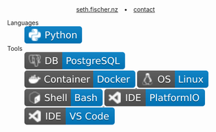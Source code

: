 <div align="center">
    <a href="https://seth.fischer.nz/">seth.fischer.nz</a>&emsp;•&emsp;<a href="https://seth.fischer.nz/contact.html">contact</a>
</div>

<dl>
    <dt>Languages</dt>
    <dd>
        <a href="https://github.com/sethfischer?tab=repositories&language=python">
            <img src="assets/badges/code-python.svg" alt="Python"></img>
        </a>
    <dd>
    <dt>Tools</dt>
    <dd>
        <a href="https://github.com/sethfischer?tab=repositories&language=plpgsql">
            <img src="assets/badges/db-postgresql.svg" alt="Database: PostgreSQL"></img>
        </a>
        <a href="https://github.com/sethfischer?tab=repositories&q=topic%3Adocker-compose">
            <img src="assets/badges/tool-docker.svg" alt="Tool: Docker"></img>
        </a>
        <a href="https://github.com/sethfischer?tab=repositories&q=topic%3Aos-linux">
            <img src="assets/badges/os-linux.svg" alt="Operating System: Linux"></img>
        </a>
        <a href="https://github.com/sethfischer?tab=repositories&language=shell">
            <img src="assets/badges/shell-bash.svg" alt="Shell: Bash"></img>
        </a>
        <a href="https://github.com/sethfischer?tab=repositories&q=topic%3Aplatformio">
            <img src="assets/badges/ide-platformio.svg" alt="IDE: PlatformIO"></img>
        </a>
        <img src="assets/badges/ide-vscode.svg" alt="IDE: Visual Studio Code"></img>
    </dd>
</dl>
